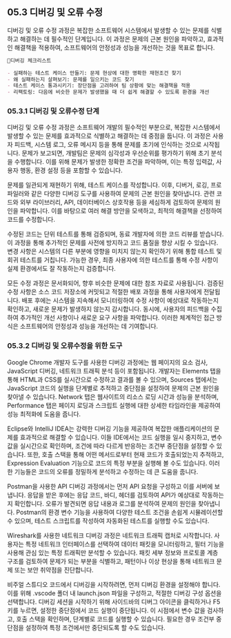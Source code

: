 ## 05.3 디버깅 및 오류 수정

디버깅 및 오류 수정 과정은 복잡한 소프트웨어 시스템에서 발생할 수 있는 문제를 식별하고 해결하는 데 필수적인 단계입니다. 이 과정은 문제의 근본 원인을 파악하고, 효과적인 해결책을 적용하여, 소프트웨어의 안정성과 성능을 개선하는 것을 목표로 합니다.

```md
🐥디버깅 체크리스트

- 실패하는 테스트 케이스 만들기: 문제 현상에 대한 명확한 재현조건 찾기
- 왜 실패하는지 살펴보기: 문제를 일으키는 코드 찾기
- 테스트 케이스 통과시키기: 장단점을 고려하여 팀 상황에 맞는 해결책을 적용
- 리팩토링: 다음에 비슷한 문제가 발생했을 때 더 쉽게 해결할 수 있도록 환경을 개선

```

### 05.3.1 디버깅 및 오류수정 단계

디버깅 및 오류 수정 과정은 소프트웨어 개발의 필수적인 부분으로, 복잡한 시스템에서 발생할 수 있는 문제를 효과적으로 식별하고 해결하는 데 중점을 둡니다. 이 과정은 사용자 피드백, 시스템 로그, 오류 메시지 등을 통해 문제를 초기에 인식하는 것으로 시작됩니다. 문제가 보고되면, 개발팀은 문제의 심각성과 우선순위를 평가하기 위해 초기 분석을 수행합니다. 이를 위해 문제가 발생한 정확한 조건을 파악하며, 이는 특정 입력값, 사용자 행동, 환경 설정 등을 포함할 수 있습니다.

문제를 일관되게 재현하기 위해, 테스트 케이스를 작성합니다. 이후, 디버거, 로깅, 프로파일러와 같은 다양한 디버깅 도구를 사용하여 문제의 근본 원인을 찾아냅니다. 관련 코드와 외부 라이브러리, API, 데이터베이스 상호작용 등을 세심하게 검토하여 문제의 원인을 파악합니다. 이를 바탕으로 여러 해결 방안을 모색하고, 최적의 해결책을 선정하여 코드를 수정합니다.

수정된 코드는 단위 테스트를 통해 검증되며, 동료 개발자에 의한 코드 리뷰를 받습니다. 이 과정을 통해 추가적인 문제를 사전에 방지하고 코드 품질을 향상 시킬 수 있습니다. 변경 사항은 시스템의 다른 부분에 영향을 미치지 않는지 확인하기 위해 통합 테스트 및 회귀 테스트를 거칩니다. 가능한 경우, 최종 사용자에 의한 테스트를 통해 수정 사항이 실제 환경에서도 잘 작동하는지 검증합니다.

모든 수정 과정은 문서화되어, 향후 비슷한 문제에 대한 참조 자료로 사용됩니다. 검증된 수정 사항은 소스 코드 저장소에 커밋되고 적절한 배포 과정을 통해 사용자에게 전달됩니다. 배포 후에는 시스템을 지속해서 모니터링하여 수정 사항이 예상대로 작동하는지 확인하고, 새로운 문제가 발생하지 않는지 감시합니다. 동시에, 사용자의 피드백을 수집하여 추가적인 개선 사항이나 새로운 요구 사항을 파악합니다. 이러한 체계적인 접근 방식은 소프트웨어의 안정성과 성능을 개선하는 데 기여합니다.

### 05.3.2 디버깅 및 오류수정을 위한 도구

Google Chrome 개발자 도구를 사용한 디버깅 과정에는 웹 페이지의 요소 검사, JavaScript 디버깅, 네트워크 트래픽 분석 등이 포함됩니다. 개발자는 Elements 탭을 통해 HTML과 CSS를 실시간으로 수정하고 결과를 볼 수 있으며, Sources 탭에서는 JavaScript 코드의 실행을 단계별로 추적하고 중단점을 설정하여 문제의 근본 원인을 찾아낼 수 있습니다. Network 탭은 웹사이트의 리소스 로딩 시간과 성능을 분석하며, Performance 탭은 페이지 로딩과 스크립트 실행에 대한 상세한 타임라인을 제공하여 성능 최적화에 도움을 줍니다.

Eclipse와 IntelliJ IDEA는 강력한 디버깅 기능을 제공하여 복잡한 애플리케이션의 문제를 효과적으로 해결할 수 있습니다. 이들 IDE에서는 코드 실행을 일시 중지하고, 변수 값을 실시간으로 확인하며, 조건에 따라 다르게 반응하는 조건부 중단점을 설정할 수 있습니다. 또한, 호출 스택을 통해 어떤 메서드로부터 현재 코드가 호출되었는지 추적하고, Expression Evaluation 기능으로 코드의 특정 부분을 실행해 볼 수도 있습니다. 이러한 기능들은 코드의 오류를 정밀하게 분석하고 수정하는 데 큰 도움을 줍니다.

Postman을 사용한 API 디버깅 과정에서는 먼저 API 요청을 구성하고 이를 서버에 보냅니다. 응답을 받은 후에는 응답 코드, 바디, 헤더를 검토하여 API가 예상대로 작동하는지 확인합니다. 오류가 발견되면 응답 내용과 로그를 분석하여 문제의 원인을 찾아냅니다. Postman의 환경 변수 기능을 사용하여 다양한 테스트 조건을 손쉽게 시뮬레이션할 수 있으며, 테스트 스크립트를 작성하여 자동화된 테스트를 실행할 수도 있습니다.

Wireshark를 사용한 네트워크 디버깅 과정은 네트워크 트래픽 캡처로 시작합니다. 사용자는 특정 네트워크 인터페이스를 선택하여 데이터 패킷을 모니터링하고, 필터 기능을 사용해 관심 있는 특정 트래픽만 분석할 수 있습니다. 패킷 세부 정보와 프로토콜 계층 구조를 검토하여 문제가 되는 부분을 식별하고, 패턴이나 이상 현상을 통해 네트워크 문제 또는 보안 취약점을 진단합니다.

비주얼 스튜디오 코드에서 디버깅을 시작하려면, 먼저 디버깅 환경을 설정해야 합니다. 이를 위해 .vscode 폴더 내 launch.json 파일을 구성하고, 적절한 디버깅 구성 옵션을 선택합니다. 디버깅 세션을 시작하기 위해 사이드바의 디버그 아이콘을 클릭하거나 F5 키를 누르면, 설정한 중단점에서 코드 실행이 중단됩니다. 이 시점에서 변수 값을 검사하고, 호출 스택을 확인하며, 단계별로 코드를 실행할 수 있습니다. 필요한 경우 조건부 중단점을 설정하여 특정 조건에서만 중단되도록 할 수도 있습니다.
